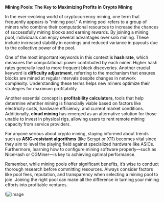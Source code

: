 **Mining Pools: The Key to Maximizing Profits in Crypto Mining**

In the ever-evolving world of cryptocurrency mining, one term that frequently appears is "mining pool." A mining pool refers to a group of miners who combine their computational resources to increase the chances of successfully mining blocks and earning rewards. By joining a mining pool, individuals can enjoy several advantages over solo mining. These include increased stability in earnings and reduced variance in payouts due to the collective power of the pool.

One of the most important keywords in this context is **hash rate**, which measures the computational power contributed by each miner. Higher hash rates generally lead to more frequent block discoveries. Another crucial keyword is **difficulty adjustment**, referring to the mechanism that ensures blocks are mined at regular intervals despite changes in network complexity. Understanding these terms helps new miners optimize their strategies for maximum profitability.

Another essential concept is **profitability calculators**, tools that help determine whether mining is financially viable based on factors like electricity costs, hardware efficiency, and current market conditions. Additionally, **cloud mining** has emerged as an alternative solution for those unable to invest in physical rigs, allowing users to rent remote mining capacity from service providers.

For anyone serious about crypto mining, staying informed about trends such as **ASIC-resistant algorithms** (like Scrypt or X11) becomes vital since they aim to level the playing field against specialized hardware like ASICs. Furthermore, learning how to configure mining software properly—such as NiceHash or CGMiner—is key to achieving optimal performance.

Remember, while mining pools offer significant benefits, it’s wise to conduct thorough research before committing resources. Always consider factors like pool fees, reputation, and transparency when selecting a mining pool to join. Joining the right pool can make all the difference in turning your mining efforts into profitable ventures. 

!![Image](https://github.com/user-attachments/assets/590b50a7-4459-4e76-8a31-559aed223621)